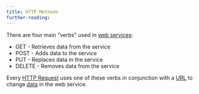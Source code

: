 ```yaml
---
title: HTTP Methods
further-reading:
---
```

There are four main "verbs" used in [web services](/web-services-or-web-apis):

* GET - Retrieves data from the service
* POST - Adds data to the service
* PUT - Replaces data in the service
* DELETE - Removes data from the service

Every [HTTP Request](/http-request) uses one of these verbs in conjunction with a [URL](/url-uniform-resource-locator) to change [data](/data) in the web service.
